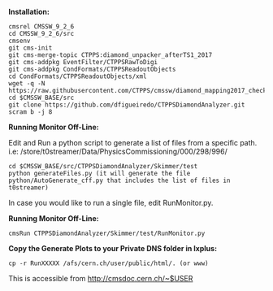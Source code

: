 <b>Installation:</b>

```
cmsrel CMSSW_9_2_6
cd CMSSW_9_2_6/src
cmsenv
git cms-init
git cms-merge-topic CTPPS:diamond_unpacker_afterTS1_2017
git cms-addpkg EventFilter/CTPPSRawToDigi
git cms-addpkg CondFormats/CTPPSReadoutObjects
cd CondFormats/CTPPSReadoutObjects/xml
wget -q -N https://raw.githubusercontent.com/CTPPS/cmssw/diamond_mapping2017_checkedTS1/CondFormats/CTPPSReadoutObjects/xml/mapping_timing_diamond_2017.xml
cd $CMSSW_BASE/src
git clone https://github.com/dfigueiredo/CTPPSDiamondAnalyzer.git
scram b -j 8
```

<b>Running Monitor Off-Line:</b>

Edit and Run a python script to generate a list of files from a specific path.
i.e: /store/t0streamer/Data/PhysicsCommissioning/000/298/996/

```
cd $CMSSW_BASE/src/CTPPSDiamondAnalyzer/Skimmer/test
python generateFiles.py (it will generate the file python/AutoGenerate_cff.py that includes the list of files in t0streamer)
```

In case you would like to run a single file, edit RunMonitor.py. 

<b>Running Monitor Off-Line:</b>

```
cmsRun CTPPSDiamondAnalyzer/Skimmer/test/RunMonitor.py
```

<b>Copy the Generate Plots to your Private DNS folder in lxplus:</b>

```
cp -r RunXXXXX /afs/cern.ch/user/public/html/. (or www)
```

This is accessible from http://cmsdoc.cern.ch/~$USER
